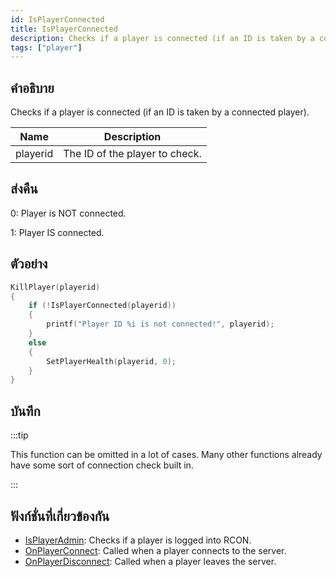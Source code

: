```yaml
---
id: IsPlayerConnected
title: IsPlayerConnected
description: Checks if a player is connected (if an ID is taken by a connected player).
tags: ["player"]
---
```


## คำอธิบาย

Checks if a player is connected (if an ID is taken by a connected player).

| Name     | Description                    |
| -------- | ------------------------------ |
| playerid | The ID of the player to check. |

## ส่งคืน

0: Player is NOT connected.

1: Player IS connected.

## ตัวอย่าง

```c
KillPlayer(playerid)
{
    if (!IsPlayerConnected(playerid))
    {
        printf("Player ID %i is not connected!", playerid);
    }
    else
    {
        SetPlayerHealth(playerid, 0);
    }
}
```

## บันทึก

:::tip

This function can be omitted in a lot of cases. Many other functions already have some sort of connection check built in.

:::

## ฟังก์ชั่นที่เกี่ยวข้องกัน

- [IsPlayerAdmin](../../scripting/functions/IsPlayerAdmin.md): Checks if a player is logged into RCON.
- [OnPlayerConnect](../../scripting/callbacks/OnPlayerConnect.md): Called when a player connects to the server.
- [OnPlayerDisconnect](../../scripting/callbacks/OnPlayerDisconnect.md): Called when a player leaves the server.
